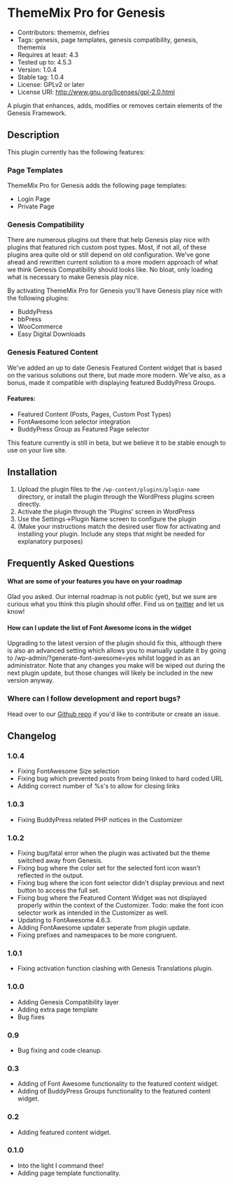 # ThemeMix Pro for Genesis

* Contributors: thememix, defries
* Tags: genesis, page templates, genesis compatibility, genesis, thememix
* Requires at least: 4.3
* Tested up to: 4.5.3
* Version: 1.0.4
* Stable tag: 1.0.4
* License: GPLv2 or later
* License URI: http://www.gnu.org/licenses/gpl-2.0.html

A plugin that enhances, adds, modifies or removes certain elements of the Genesis Framework.

## Description

This plugin currently has the following features:

### Page Templates

ThemeMix Pro for Genesis adds the following page templates:

* Login Page
* Private Page

### Genesis Compatibility

There are numerous plugins out there that help Genesis play nice with plugins that featured rich custom post types. Most, if not all, of these plugins area quite old or still depend on old configuration. We've gone ahead and rewritten current solution to a more modern approach of what we think Genesis Compatibility should looks like. No bloat, only loading what is necessary to make Genesis play nice.

By activating ThemeMix Pro for Genesis you'll have Genesis play nice with the following plugins:

* BuddyPress
* bbPress
* WooCommerce
* Easy Digital Downloads

### Genesis Featured Content

We've added an up to date Genesis Featured Content widget that is based on the various solutions out there, but made more modern. We've also, as a bonus, made it compatible with displaying featured BuddyPress Groups.

#### Features:

* Featured Content (Posts, Pages, Custom Post Types)
* FontAwesome Icon selector integration
* BuddyPress Group as Featured Page selector

This feature currently is still in beta, but we believe it to be stable enough to use on your live site.

## Installation

1. Upload the plugin files to the `/wp-content/plugins/plugin-name` directory, or install the plugin through the WordPress plugins screen directly.
2. Activate the plugin through the 'Plugins' screen in WordPress
3. Use the Settings->Plugin Name screen to configure the plugin
4. (Make your instructions match the desired user flow for activating and installing your plugin. Include any steps that might be needed for explanatory purposes)

## Frequently Asked Questions

#### What are some of your features you have on your roadmap

Glad you asked. Our internal roadmap is not public (yet), but we sure are curious what you think this plugin should offer. Find us on [twitter](https://twitter.com/thememix/) and let us know!

#### How can I update the list of Font Awesome icons in the widget

Upgrading to the latest version of the plugin should fix this, although there is also an advanced setting which allows you to manually update it by going to /wp-admin/?generate-font-awesome=yes whilst logged in as an administrator. Note that any changes you make will be wiped out during the next plugin update, but those changes will likely be included in the new version anyway.

### Where can I follow development and report bugs?

Head over to our [Github repo](https://github.com/thememix/thememix-pro-genesis) if you'd like to contribute or create an issue.

## Changelog

### 1.0.4 
* Fixing FontAwesome Size selection
* Fixing bug which prevented posts from being linked to hard coded URL
* Adding correct number of %s's to allow for closing links 

### 1.0.3
* Fixing BuddyPress related PHP notices in the Customizer

### 1.0.2

* Fixing bug/fatal error when the plugin was activated but the theme switched away from Genesis.
* Fixing bug where the color set for the selected font icon wasn't reflected in the output.
* Fixing bug where the icon font selector didn't display previous and next button to access the full set.
* Fixing bug where the Featured Content Widget was not displayed properly within the context of the Customizer. Todo: make the font icon selector work as intended in the Customizer as well.
* Updating to FontAwesome  4.6.3.
* Adding FontAwesome updater seperate from plugin update.
* Fixing prefixes and namespaces to be more congruent.

### 1.0.1

* Fixing activation function clashing with Genesis Translations plugin.

### 1.0.0

* Adding Genesis Compatibility layer
* Adding extra page template
* Bug fixes


### 0.9

* Bug fixing and code cleanup.

### 0.3

* Adding of Font Awesome functionality to the featured content widget.
* Adding of BuddyPress Groups functionality to the featured content widget.

### 0.2

* Adding featured content widget.

### 0.1.0

* Into the light I command thee!
* Adding page template functionality.
